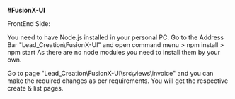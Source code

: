 **#FusionX-UI**

FrontEnd Side:

You need to have Node.js installed in your personal PC.
Go to the Address Bar "Lead_Creation\FusionX-UI" and open command menu > npm install > npm start
As there are no node modules you need to install them by your own.

Go to page "Lead_Creation\FusionX-UI\src\views\invoice" and you can make the required changes as per requirements.
You will get the respective create & list pages.
